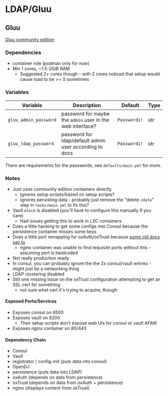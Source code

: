 # LDAP/Gluu

## Gluu

[Gluu community edition](https://gluu.org/docs/gluu-server/4.0/installation-guide/install-docker/)

### Dependencies

* container role (podman only for now)
* Min 1 cores, ~1.5-2GiB RAM
  * Suggested 2+ cores though - with 2 cores noticed that setup would cause load to be >= 3 sometimes

### Variables

| Variable              | Description                                               | Default      | Type |
| --------------------- | --------------------------------------------------------- | ------------ | ---- |
| `gluu_admin_password` | password for maybe the `admin` user in the web interface? | `Password1!` | str  |
| `gluu_ldap_password`  | password for ldap/default admin user according to docs    | `Password1!` | str  |

There are requirements for the passwords, see `defaults/main.yml` for more.

### Notes

* Just uses community edition containers directly
  * Ignores setup scripts/based on setup scripts?
  * Ignores persisting data - probably just remove the "delete `/data`" step in `tasks/main.yml` to fix this?
* Vault `mlock` is disabled (you'll have to configure this manually if you care)
  * Had issues getting this to work in LXC containers
* Does a little hacking to get some configs into Consul because the persistence container misses some keys
* Does a little port remapping for oxAuth/oxTrust because [some old docs say to](https://github.com/GluuFederation/gluu-docker/wiki/Simple-Docker-Deployment)
  * nginx container was unable to find requisite ports without this - assuming port is hardcoded
* Not really production ready
* In consul, you can probably ignore the the 2x consul/vault entries - might just be a networking thing
* LDAP clustering disabled
* Still one missing issue on the oxTrust configuration attempting to get an SSL cert for something
  * not sure what cert it's trying to acquire, though

#### Exposed Ports/Services

* Exposes consul on 8500
* Exposes vault on 8200
  * Their setup scripts don't expose web UIs for consul or vault AFAIK
* Exposes nginx container on 80/443

#### Dependency Chain

* Consul
* Vault
* registrator / config-init (puts data into consul)
* OpenDJ
* persistence (puts data into LDAP)
* oxAuth (depends on data from persistence)
* oxTrust (depends on data from oxAuth + persistence)
* nginx (displays content from oxTrust)
